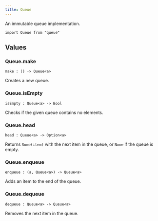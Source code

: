 ```yaml
---
title: Queue
---
```


An immutable queue implementation.

```grain
import Queue from "queue"
```

## Values

### Queue.**make**

```grain
make : () -> Queue<a>
```

Creates a new queue.

### Queue.**isEmpty**

```grain
isEmpty : Queue<a> -> Bool
```

Checks if the given queue contains no elements.

### Queue.**head**

```grain
head : Queue<a> -> Option<a>
```

Returns `Some(item)` with the next item in the queue, or `None` if the queue is empty.

### Queue.**enqueue**

```grain
enqueue : (a, Queue<a>) -> Queue<a>
```

Adds an item to the end of the queue.

### Queue.**dequeue**

```grain
dequeue : Queue<a> -> Queue<a>
```

Removes the next item in the queue.
